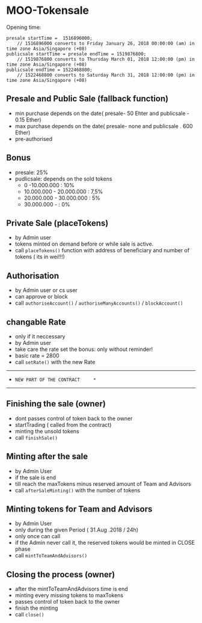 # MOO-Tokensale

Opening time:
 
    presale startTime =  1516896000;
        // 1516896000 converts to Friday January 26, 2018 00:00:00 (am) in time zone Asia/Singapore (+08)
    publicsale startTime = presale endTime = 1519876800;
        // 1519876800 converts to Thursday March 01, 2018 12:00:00 (pm) in time zone Asia/Singapore (+08)
    publicsale endTime = 1522468800; 
        // 1522468800 converts to Saturday March 31, 2018 12:00:00 (pm) in time zone Asia/Singapore (+08)

## Presale and Public Sale (fallback function)

* min purchase depends on the date( presale- 50 Ehter and publicsale - 0.15 Ether)
* max purchase depends on the date( presale- none and publicsale . 600 Ether)
* pre-authorised

## Bonus

* presale: 25%
* pudlicsale: depends on the sold tokens
	- 0 -10.000.000 : 10%
	- 10.000.000 - 20.000.000 : 7,5%
	- 20.000.000 - 30.000.000 : 5%
	- 30.000.000 -            : 0%

## Private Sale (placeTokens)

* by Admin user
* tokens minted on demand before or while sale is active.
* call `placeTokens()` function with address of beneficiary
  and number of tokens ( its in wei!!!)

## Authorisation

* by Admin user or cs user 
* can approve or block
* call `authoriseAccount()` / `authoriseManyAccounts()` / `blockAccount()`

## changable Rate 

* only if it neccessary
* by Admin user
* take care the rate set the bonus: only without reminder!
* basic rate = 2800 
* call `setRate()` with the new Rate

************************************
*     NEW PART OF THE CONTRACT     *
************************************

## Finishing the sale (owner) 

* dont passes control of token back to the owner
* startTrading ( called from the contract)
* minting the unsold tokens 
* call `finishSale()` 

## Minting after the sale 

* by Admin User
* if the sale is end
* till reach the maxTokens minus reserved amount of Team and Advisors
* call `afterSaleMinting()` with the number of tokens

## Minting tokens for Team and Advisors

* by Admin User
* only during the given Period ( 31.Aug .2018 / 24h)
* only once can call
* if the Admin never call it, the reserved tokens would be minted in CLOSE phase
* call `mintToTeamAndAdvisors()`

## Closing the process (owner)

* after the mintToTeamAndAdvisors time is end
* minting every missing tokens to maxTokens
* passes control of token back to the owner
* finish the minting
* call `close()`








